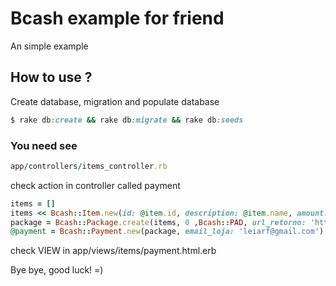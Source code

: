 # Bcash example for friend

An simple example


## How to use ?

Create database, migration and populate database

```ruby
$ rake db:create && rake db:migrate && rake db:seeds
```

### You need see
``` ruby
app/controllers/items_controller.rb
```

check action in controller called payment
``` ruby
items = []
items << Bcash::Item.new(id: @item.id, description: @item.name, amount: 1, price: @item.price)
package = Bcash::Package.create(items, 0 ,Bcash::PAD, url_retorno: 'http://meu-site.com.br') # O zero representa o valor do frete,altere o valor de acordo com sua necessidade
@payment = Bcash::Payment.new(package, email_loja: 'leiarf@gmail.com')
```


check VIEW in app/views/items/payment.html.erb


Bye bye, good luck! =)
